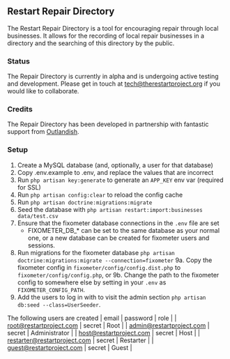 ## Restart Repair Directory

The Restart Repair Directory is a tool for encouraging repair through local businesses.  It allows for the recording of local repair businesses in a directory and the searching of this directory by the public.

### Status

The Repair Directory is currently in alpha and is undergoing active testing and development.  Please get in touch at tech@therestartproject.org if you would like to collaborate.

### Credits

The Repair Directory has been developed in partnership with fantastic support from [Outlandish](https://www.outlandish.com/).

### Setup

1. Create a MySQL database (and, optionally, a user for that database)
2. Copy .env.example to .env, and replace the values that are incorrect
3. Run `php artisan key:generate` to generate an `APP_KEY` env var (required for SSL)
4. Run `php artisan config:clear` to reload the config cache
5. Run `php artisan doctrine:migrations:migrate`
6. Seed the database with `php artisan restart:import:businesses data/test.csv`
7. Ensure that the fixometer database connections in the `.env` file are set
    * FIXOMETER_DB_* can be set to the same database as your normal one, or a new database
    can be created for fixometer users and sessions.
8. Run migrations for the fixometer database `php artisan doctrine:migrations:migrate --connection=fixometer`
9a. Copy the fixometer config in `fixometer/config/config.dist.php` to `fixometer/config/config.php`, or
9b. Change the path to the fixometer config to somewhere else by setting in your `.env` as `FIXOMETER_CONFIG_PATH`.
10. Add the users to log in with to visit the admin section `php artisan db:seed --class=UserSeeder`.

The following users are created
| email | password | role |
| root@restartproject.com | secret | Root |
| admin@restartproject.com | secret | Administrator |
| host@restartproject.com | secret | Host |
| restarter@restartproject.com | secret | Restarter |
| guest@restartproject.com | secret | Guest |
